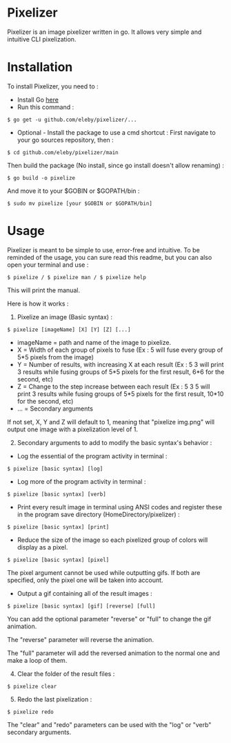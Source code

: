 # Pixelizer
Pixelizer is an image pixelizer written in go.
It allows very simple and intuitive CLI pixelization.

# Installation
To install Pixelizer, you need to : 
* Install Go [here](https://golang.org/)
* Run this command :
```
$ go get -u github.com/eleby/pixelizer/...
```
* Optional - Install the package to use a cmd shortcut :
First navigate to your go sources repository, then : 
```
$ cd github.com/eleby/pixelizer/main
```
Then build the package (No install, since go install doesn't allow renaming) : 
```
$ go build -o pixelize
```
And move it to your $GOBIN or $GOPATH/bin : 
```
$ sudo mv pixelize [your $GOBIN or $GOPATH/bin]
```

# Usage
Pixelizer is meant to be simple to use, error-free and intuitive.
To be reminded of the usage, you can sure read this readme, but you can also open your terminal and use :
```
$ pixelize / $ pixelize man / $ pixelize help
```
This will print the manual.

Here is how it works :
1. Pixelize an image (Basic syntax) :
```
$ pixelize [imageName] [X] [Y] [Z] [...]
```
* imageName = path and name of the image to pixelize.
* X = Width of each group of pixels to fuse (Ex : 5 will fuse every group of 5\*5 pixels from the image)
* Y = Number of results, with increasing X at each result (Ex : 5 3 will print 3 results while fusing groups of 5\*5 pixels for the first result, 6\*6 for the second, etc)
* Z = Change to the step increase between each result (Ex : 5 3 5 will print 3 results while fusing groups of 5\*5 pixels for the first result, 10\*10 for the second, etc)
* ... = Secondary arguments

If not set, X, Y and Z will default to 1, meaning that "pixelize img.png" will output one image with a pixelization level of 1.

2. Secondary arguments to add to modify the basic syntax's behavior :
   
* Log the essential of the program activity in terminal :
```
$ pixelize [basic syntax] [log]
```
* Log more of the program activity in terminal :
```
$ pixelize [basic syntax] [verb]
```
* Print every result image in terminal using ANSI codes and register these in the program save directory (HomeDirectory/pixelizer) :
```
$ pixelize [basic syntax] [print]
```
* Reduce the size of the image so each pixelized group of colors will display as a pixel.
```
$ pixelize [basic syntax] [pixel]
```

The pixel argument cannot be used while outputting gifs. If both are specified, only the pixel one will be taken into account.
* Output a gif containing all of the result images :
```
$ pixelize [basic syntax] [gif] [reverse] [full]
```

You can add the optional parameter "reverse" or "full" to change the gif animation.

The "reverse" parameter will reverse the animation.

The "full" parameter will add the reversed animation to the normal one and make a loop of them.

4. Clear the folder of the result files :
```
$ pixelize clear
```
5. Redo the last pixelization :
```
$ pixelize redo
```
The "clear" and "redo" parameters can be used with the "log" or "verb" secondary arguments.


